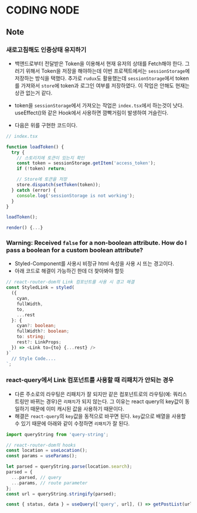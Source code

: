 # CODING NODE

## Note

### 새로고침해도 인증상태 유지하기

- 백앤드로부터 전달받은 Token을 이용해서 현재 유저의 상태를 Fetch해야 한다.
  그러기 위해서 Token을 저장을 해야하는데 이번 프로젝트에서는 `sessionStorage`에 저장하는 방식을 택했다. 추가로 `rudux`도 활용했는데 `sessionStorage`에서 token를 가져와서 `store`에 token과 로그인 여부를 저장하였다. 이 작업은 안해도 현재는 상관 없는거 같다.

- token을 `sessionStorage`에서 가져오는 작업은 `index.tsx`에서 하는것이 낫다. useEffect()와 같은 Hook에서 사용하면 깜빡거림이 발생하여 거슬린다.

- 다음은 위를 구현한 코드이다.

```ts
// index.tsx

function loadToken() {
  try {
    // 스토리지에 토큰이 있는지 확인
    const token = sessionStorage.getItem('access_token');
    if (!token) return;

    // Store에 토큰을 저장
    store.dispatch(setToken(token));
  } catch (error) {
    console.log('sessionStorage is not working');
  }
}

loadToken();

render() {...}

```

### Warning: Received `false` for a non-boolean attribute. How do I pass a boolean for a custom boolean attribute?

- Styled-Component를 사용시 비정규 html 속성을 사용 시 뜨는 경고이다.
- 아래 코드로 해결이 가능하긴 한데 더 찾아봐야 할듯

```ts
// react-router-dom의 Link 컴포넌트를 사용 시 경고 해결
const StyledLink = styled(
  ({
    cyan,
    fullWidth,
    to,
    ...rest
  }: {
    cyan?: boolean;
    fullWidth?: boolean;
    to: string;
    rest?: LinkProps;
  }) => <Link to={to} {...rest} />
)`
  // Style Code....
`;
```

### react-query에서 Link 컴포넌트를 사용할 때 리패치가 안되는 경우

- 다른 주소로의 라우팅은 리패치가 잘 되지만 같은 컴포넌트로의 라우팅(예: 쿼리스트링만 바뀌는 경우)은 `리패치`가 되지 않는다. 그 이유는 react query의 key값이 동일하기 때문에 이미 캐시된 값을 사용하기 때문이다.
- 해결은 `react-query`의 `key`값을 동적으로 바꾸면 된다. `key`값으로 배열을 사용할 수 있기 때문에 아래와 같이 수정하면 `리패치`가 잘 된다.

```ts
import queryString from 'query-string';

// react-router-dom의 hooks
const location = useLocation();
const params = useParams();

let parsed = queryString.parse(location.search);
parsed = {
  ...parsed, // query
  ...params, // route parameter
};
const url = queryString.stringify(parsed);

const { status, data } = useQuery(['query', url], () => getPostList(url));
```
